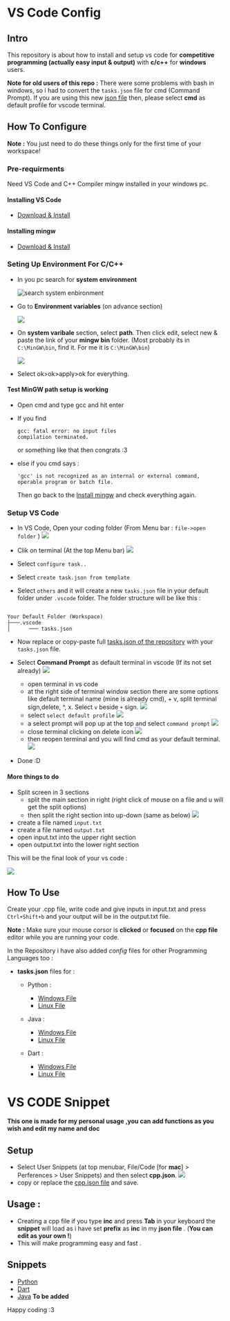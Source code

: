 # VS Code Config

## Intro
This repository is about how to install and setup vs code for **competitive programming (actually easy input & output)** with **c/c++** for **windows** users.

**Note for old users of this repo :** There were some problems with bash in windows, so i had to convert the `tasks.json` file for cmd (Command Prompt). If you are using this new [json file](./Config-Files/C&C++/Windows/tasks.json) then, please select **cmd** as default  profile for vscode terminal.

## How To Configure

**Note :** You just need to do these things only for the first time of your workspace!

### Pre-requirments

Need VS Code and C++ Compiler mingw installed in your windows pc.

#### Installing VS Code

- [Download & Install](https://­code.visualstudio.com)

#### Installing mingw

- [Download & Install](https://osdn.net/projects/mingw/downloads/68260/mingw-get-setup.exe/)

### Seting Up Environment For C/C++

- In you pc search for **system environment**

  ![search system enbironment](/images/search%20system%20enbironment.png)

- Go to **Environment variables** (on advance section)

  ![](/images/environment%20variable.png)

- On **system varibale** section, select **path**. Then click edit, select new & paste the link of  your **mingw bin** folder. (Most probably its  in `C:\MinGW\bin`, find it. For me it is `C:\MinGW\bin`)

  ![](/images/path%20edit%20and%20add%20new.png)

- Select ok>ok>apply>ok for everything.


#### Test MinGW path setup is working

- Open cmd and type gcc and hit enter
- If you find 

  ```
  gcc: fatal error: no input files
  compilation terminated.

  ```

  or something like that then congrats :3 

- else if you cmd says : 

  ```
  'gcc' is not recognized as an internal or external command,
  operable program or batch file.

  ```

  Then go back to the [Install mingw](#installing-mingw) and check everything again.


### Setup VS Code

- In VS Code, Open your coding folder (From Menu bar :  `file->open folder` )
  ![](/images/top_bar.png)

- Clik on terminal (At the top Menu bar)
  ![](/images/top_bar.png)

- Select `configure task..`
- Select `create task.json from template`
- Select `others` and it will create a new `tasks.json` file in your default folder under `.vscode` folder. The folder structure will be like this : 

```.tree

Your Default Folder (Workspace)
├───.vscode
│      ─── tasks.json

```

- Now replace or copy-paste full [tasks.json of the repository](./Config-Files/C&C++/Windows/tasks.json) with your `tasks.json` file.

- Select **Command Prompt** as default terminal in vscode (If its not set already)
  ![](./images/terminal_window.png)
  - open terminal in vs code
  - at the right side of terminal window section there are some options like default terminal name (mine is already cmd), + v, split terminal sign,delete, ^, x. Select `v` beside `+` sign.
    ![](./images/terminal_options.png)
  - select `select default profile`
    ![](./images/select_default_profile.png)
  - a select prompt will pop up at the top and select `command prompt`
   ![](./images/profile_options.png)
  - close terminal clicking on delete icon
     ![](./images/delete_terminal.png)
  - then reopen terminal and you will find cmd as your default terminal. 
    ![](./images/default_terminal_cmd.png)
- Done :D

#### More things to do

- Split screen in 3 sections
  - split the main section in right (right click of mouse on a file and u will get the split options)
  - then split the right section into up-down (same as below)
  ![](/images/split%20options.png)
- create a file named `input.txt`
- create a file named `output.txt`
- open input.txt into the upper right section
- open output.txt into the lower right section

This will be the final look of your vs code : 

  ![](/images/final%20look%20%20vs%20code.png)


## How To Use

Create your .cpp file, write code and give inputs in input.txt and press `Ctrl+Shift+b` and your output will be in the output.txt file.

**Note :** Make sure your mouse corsor is **clicked** or **focused** on the **cpp file** editor while you are running your code.

In the Repository i have also added _config_ files for other Programming Languages too :

- **tasks.json** files for :

  - Python :

    - [Windows File](Config-Files/Python/Windows/tasks.json)
    - [Linux File](Config-Files/Python/Linux/tasks.json)

  - Java :

    - [Windows File](Config-Files/Java/Windows/tasks.json)
    - [Linux File](Config-Files/Java/Linux/tasks.json)

  - Dart :

    - [Windows File](Config-Files/Dart/Windows/tasks.json)
    - [Linux File](Config-Files/Dart/Linux/tasks.json)


# VS CODE Snippet

**This one is made for my personal usage ,you can add functions as you wish and edit my name and doc**


## Setup

- Select User Snippets (at top menubar, File/Code [for **mac**] > Perferences > User Snippets) and then select **cpp.json**.
  ![](/images/top_bar.png)
- copy or replace the  [cpp.json file](./Snippets/cpp.json) and save.

## Usage :

- Creating a cpp file if you type **inc** and press **Tab** in your keyboard the **snippet** will load as i have set **prefix** as **inc** in my **json file** . (**You can edit as your own !**)
- This will make programming easy and fast .

## Snippets

  - [Python](/Snippets/python.json)
  - [Dart](/Snippets/dart.json)
  - [Java]() **To be added**

Happy coding :3
